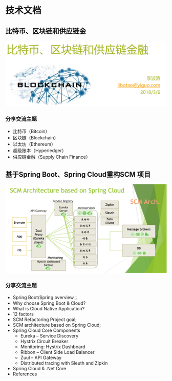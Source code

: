 # 技术文档

## 比特币、区块链和供应链金

![](https://raw.githubusercontent.com/rickiechina/tech-doc/master/images/blockchain-ppt.png)

### 分享交流主题

* 比特币（Bitcoin）
* 区块链（Blockchain）
* 以太坊（Ethereum）
* 超级账本（Hyperledger）
* 供应链金融（Supply Chain Finance） 

##  基于Spring Boot、Spring Cloud重构SCM 项目 

![](https://raw.githubusercontent.com/rickiechina/tech-doc/master/images/SCM-SpringCloud-Arch.PNG)

### 分享交流主题

* Spring Boot/Spring overview；
* Why choose Spring Boot & Cloud?
* What is Cloud Native Application?
* 12 factors
* SCM Refactoring Project goal;
* SCM architecture based on Spring Cloud;
* Spring Cloud Core Components
  * Eureka – Service Discovery
  * Hystrix Circuit Breaker
  * Monitoring: Hystrix Dashboard
  * Ribbon – Client Side Load Balancer
  * Zuul – API Gateway
  * Distributed tracing with Sleuth and Zipkin
* Spring Cloud & .Net Core
* References